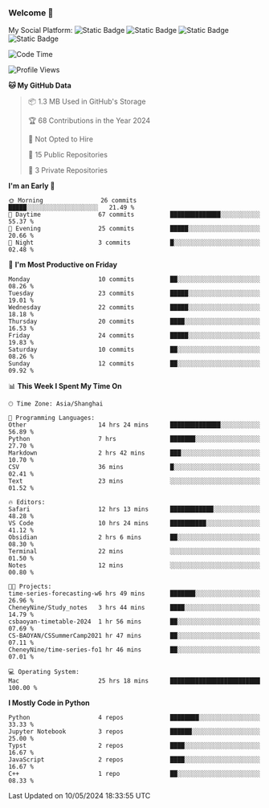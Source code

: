 ### Welcome 👋

<!--
**CheneyNine/CheneyNine** is a ✨ _special_ ✨ repository because its `README.md` (this file) appears on your GitHub profile.

Here are some ideas to get you started:

- 🔭 I’m currently working on ...
- 🌱 I’m currently learning ...
- 👯 I’m looking to collaborate on ...
- 🤔 I’m looking for help with ...
- 💬 Ask me about ...
- 📫 How to reach me: ...
- 😄 Pronouns: ...
- ⚡ Fun fact: ...
-->

My Social Platform:
![Static Badge](https://img.shields.io/badge/_-CheneyNine-black?style=flat&logo=Github&logoColor=white&cacheSeconds=https%3A%2F%2Fgithub.com%2FCheneyNine)
![Static Badge](https://img.shields.io/badge/_-cheneynine.top-purple?style=flat&logo=googlehome&logoColor=white&link=https%3A%2F%2Fwww.cheneynine.top)
![Static Badge](https://img.shields.io/badge/_-CQU__Cheney-green?style=flat&logo=wechat&logoColor=white&link=https%3A%2F%2Fwww.linkedin.com%2Fin%2Fyinan-chen-9b09202b9%2F)
![Static Badge](https://img.shields.io/badge/_-Cheney-blue?style=flat&logo=linkedin&logoColor=white&link=https%3A%2F%2Fwww.linkedin.com%2Fin%2Fyinan-chen-9b09202b9%2F)


<!--START_SECTION:waka-->
![Code Time](http://img.shields.io/badge/Code%20Time-66%20hrs%202%20mins-blue)

![Profile Views](http://img.shields.io/badge/Profile%20Views-4-blue)

**🐱 My GitHub Data** 

> 📦 1.3 MB Used in GitHub's Storage 
 > 
> 🏆 68 Contributions in the Year 2024
 > 
> 🚫 Not Opted to Hire
 > 
> 📜 15 Public Repositories 
 > 
> 🔑 3 Private Repositories 
 > 
**I'm an Early 🐤** 

```text
🌞 Morning                26 commits          █████░░░░░░░░░░░░░░░░░░░░   21.49 % 
🌆 Daytime                67 commits          ██████████████░░░░░░░░░░░   55.37 % 
🌃 Evening                25 commits          █████░░░░░░░░░░░░░░░░░░░░   20.66 % 
🌙 Night                  3 commits           █░░░░░░░░░░░░░░░░░░░░░░░░   02.48 % 
```
📅 **I'm Most Productive on Friday** 

```text
Monday                   10 commits          ██░░░░░░░░░░░░░░░░░░░░░░░   08.26 % 
Tuesday                  23 commits          █████░░░░░░░░░░░░░░░░░░░░   19.01 % 
Wednesday                22 commits          █████░░░░░░░░░░░░░░░░░░░░   18.18 % 
Thursday                 20 commits          ████░░░░░░░░░░░░░░░░░░░░░   16.53 % 
Friday                   24 commits          █████░░░░░░░░░░░░░░░░░░░░   19.83 % 
Saturday                 10 commits          ██░░░░░░░░░░░░░░░░░░░░░░░   08.26 % 
Sunday                   12 commits          ██░░░░░░░░░░░░░░░░░░░░░░░   09.92 % 
```


📊 **This Week I Spent My Time On** 

```text
🕑︎ Time Zone: Asia/Shanghai

💬 Programming Languages: 
Other                    14 hrs 24 mins      ██████████████░░░░░░░░░░░   56.89 % 
Python                   7 hrs               ███████░░░░░░░░░░░░░░░░░░   27.70 % 
Markdown                 2 hrs 42 mins       ███░░░░░░░░░░░░░░░░░░░░░░   10.70 % 
CSV                      36 mins             █░░░░░░░░░░░░░░░░░░░░░░░░   02.41 % 
Text                     23 mins             ░░░░░░░░░░░░░░░░░░░░░░░░░   01.52 % 

🔥 Editors: 
Safari                   12 hrs 13 mins      ████████████░░░░░░░░░░░░░   48.28 % 
VS Code                  10 hrs 24 mins      ██████████░░░░░░░░░░░░░░░   41.12 % 
Obsidian                 2 hrs 6 mins        ██░░░░░░░░░░░░░░░░░░░░░░░   08.30 % 
Terminal                 22 mins             ░░░░░░░░░░░░░░░░░░░░░░░░░   01.50 % 
Notes                    12 mins             ░░░░░░░░░░░░░░░░░░░░░░░░░   00.80 % 

🐱‍💻 Projects: 
time-series-forecasting-w6 hrs 49 mins       ███████░░░░░░░░░░░░░░░░░░   26.96 % 
CheneyNine/Study_notes   3 hrs 44 mins       ████░░░░░░░░░░░░░░░░░░░░░   14.79 % 
csbaoyan-timetable-2024  1 hr 56 mins        ██░░░░░░░░░░░░░░░░░░░░░░░   07.69 % 
CS-BAOYAN/CSSummerCamp2021 hr 47 mins        ██░░░░░░░░░░░░░░░░░░░░░░░   07.11 % 
CheneyNine/time-series-fo1 hr 46 mins        ██░░░░░░░░░░░░░░░░░░░░░░░   07.01 % 

💻 Operating System: 
Mac                      25 hrs 18 mins      █████████████████████████   100.00 % 
```

**I Mostly Code in Python** 

```text
Python                   4 repos             ████████░░░░░░░░░░░░░░░░░   33.33 % 
Jupyter Notebook         3 repos             ██████░░░░░░░░░░░░░░░░░░░   25.00 % 
Typst                    2 repos             ████░░░░░░░░░░░░░░░░░░░░░   16.67 % 
JavaScript               2 repos             ████░░░░░░░░░░░░░░░░░░░░░   16.67 % 
C++                      1 repo              ██░░░░░░░░░░░░░░░░░░░░░░░   08.33 % 
```




 Last Updated on 10/05/2024 18:33:55 UTC
<!--END_SECTION:waka-->


